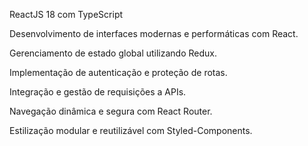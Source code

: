 ReactJS 18 com TypeScript

Desenvolvimento de interfaces modernas e performáticas com React.

Gerenciamento de estado global utilizando Redux.

Implementação de autenticação e proteção de rotas.

Integração e gestão de requisições a APIs.

Navegação dinâmica e segura com React Router.

Estilização modular e reutilizável com Styled-Components.
